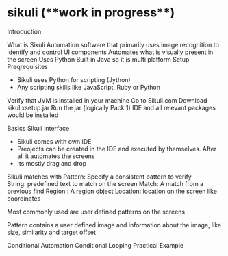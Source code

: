 # sikuli (\*\*work in progress\*\*)

Introduction

What is Sikuli
Automation software that primarily uses image recognition to identify and control UI components
Automates what is visually present in the screen
Uses Python
Built in Java so it is multi platform
Setup
Preqrequisites
-	Sikuli uses Python for scripting (Jython)
-	Any scripting skills like JavaScript, Ruby or Python 


Verify that JVM is installed in your machine
Go to Sikuli.com
Download sikulixsetup.jar
Run the jar (logically Pack 1)
IDE and all relevant packages would be installed

Basics
Sikuli interface
-	Sikuli comes with own IDE
-	Preojects can be created in the IDE and executed by themselves. After all it automates the screens
-	Its mostly drag and drop





Sikuli matches with 
Pattern: Specify a consistent pattern to verify  
String: predefined text to match on the screen
Match: A match from a previous find
Region : A region object
Location: location on the screen like coordinates	

Most commonly used are user defined patterns on the screens


Pattern contains a user defined image and information about the image, like size, similarity and target offset
<place and example>




Conditional Automation
Conditional Looping
Practical Example
